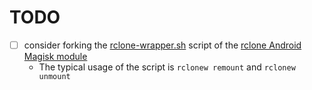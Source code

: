 # TODO

- [ ] consider forking the [rclone-wrapper.sh][1] script of the [rclone Android Magisk module](https://github.com/Magisk-Modules-Repo/com.piyushgarg.rclone)
  * The typical usage of the script is `rclonew remount` and `rclonew unmount`

[1]: <https://github.com/Magisk-Modules-Repo/com.piyushgarg.rclone/blob/master/binary/rclone-wrapper.sh>
